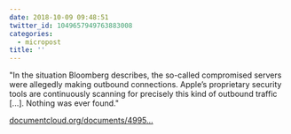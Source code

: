```yaml
---
date: 2018-10-09 09:48:51
twitter_id: 1049657949763883008
categories:
  - micropost
title: ''
---
```


"In the situation Bloomberg describes, the so-called compromised servers were allegedly making outbound connections. Apple’s proprietary security tools are continuously scanning for precisely this kind of outbound traffic [...]. Nothing was ever found."

[documentcloud.org/documents/4995…](https://www.documentcloud.org/documents/4995755-Apple-Bloomberg-Congressional-Letter.html)
